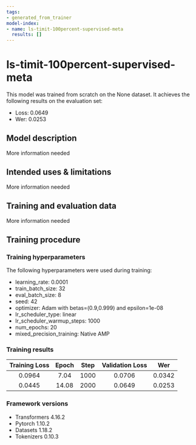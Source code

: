 ```yaml
---
tags:
- generated_from_trainer
model-index:
- name: ls-timit-100percent-supervised-meta
  results: []
---
```


<!-- This model card has been generated automatically according to the information the Trainer had access to. You
should probably proofread and complete it, then remove this comment. -->

# ls-timit-100percent-supervised-meta

This model was trained from scratch on the None dataset.
It achieves the following results on the evaluation set:
- Loss: 0.0649
- Wer: 0.0253

## Model description

More information needed

## Intended uses & limitations

More information needed

## Training and evaluation data

More information needed

## Training procedure

### Training hyperparameters

The following hyperparameters were used during training:
- learning_rate: 0.0001
- train_batch_size: 32
- eval_batch_size: 8
- seed: 42
- optimizer: Adam with betas=(0.9,0.999) and epsilon=1e-08
- lr_scheduler_type: linear
- lr_scheduler_warmup_steps: 1000
- num_epochs: 20
- mixed_precision_training: Native AMP

### Training results

| Training Loss | Epoch | Step | Validation Loss | Wer    |
|:-------------:|:-----:|:----:|:---------------:|:------:|
| 0.0964        | 7.04  | 1000 | 0.0706          | 0.0342 |
| 0.0445        | 14.08 | 2000 | 0.0649          | 0.0253 |


### Framework versions

- Transformers 4.16.2
- Pytorch 1.10.2
- Datasets 1.18.2
- Tokenizers 0.10.3
